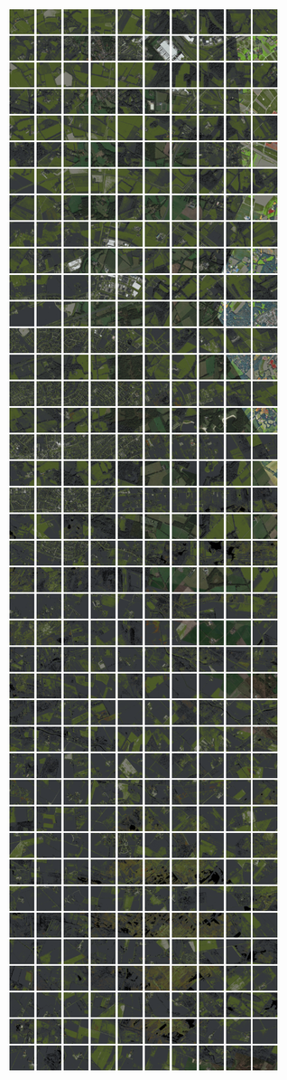 <html>
<div>
<img src="https://github.com/HakkaTjakka/NL_TILE_MAP/blob/main/18/643/-1041/r.6430.-10410.png" height="44" width="44">
<img src="https://github.com/HakkaTjakka/NL_TILE_MAP/blob/main/18/643/-1041/r.6431.-10410.png" height="44" width="44">
<img src="https://github.com/HakkaTjakka/NL_TILE_MAP/blob/main/18/643/-1041/r.6432.-10410.png" height="44" width="44">
<img src="https://github.com/HakkaTjakka/NL_TILE_MAP/blob/main/18/643/-1041/r.6433.-10410.png" height="44" width="44">
<img src="https://github.com/HakkaTjakka/NL_TILE_MAP/blob/main/18/643/-1041/r.6434.-10410.png" height="44" width="44">
<img src="https://github.com/HakkaTjakka/NL_TILE_MAP/blob/main/18/643/-1041/r.6435.-10410.png" height="44" width="44">
<img src="https://github.com/HakkaTjakka/NL_TILE_MAP/blob/main/18/643/-1041/r.6436.-10410.png" height="44" width="44">
<img src="https://github.com/HakkaTjakka/NL_TILE_MAP/blob/main/18/643/-1041/r.6437.-10410.png" height="44" width="44">
<img src="https://github.com/HakkaTjakka/NL_TILE_MAP/blob/main/18/643/-1041/r.6438.-10410.png" height="44" width="44">
<img src="https://github.com/HakkaTjakka/NL_TILE_MAP/blob/main/18/643/-1041/r.6439.-10410.png" height="44" width="44">
<img src="https://github.com/HakkaTjakka/NL_TILE_MAP/blob/main/18/644/-1041/r.6440.-10410.png" height="44" width="44">
<img src="https://github.com/HakkaTjakka/NL_TILE_MAP/blob/main/18/644/-1041/r.6441.-10410.png" height="44" width="44">
<img src="https://github.com/HakkaTjakka/NL_TILE_MAP/blob/main/18/644/-1041/r.6442.-10410.png" height="44" width="44">
<img src="https://github.com/HakkaTjakka/NL_TILE_MAP/blob/main/18/644/-1041/r.6443.-10410.png" height="44" width="44">
<img src="https://github.com/HakkaTjakka/NL_TILE_MAP/blob/main/18/644/-1041/r.6444.-10410.png" height="44" width="44">
<img src="https://github.com/HakkaTjakka/NL_TILE_MAP/blob/main/18/644/-1041/r.6445.-10410.png" height="44" width="44">
<img src="https://github.com/HakkaTjakka/NL_TILE_MAP/blob/main/18/644/-1041/r.6446.-10410.png" height="44" width="44">
<img src="https://github.com/HakkaTjakka/NL_TILE_MAP/blob/main/18/644/-1041/r.6447.-10410.png" height="44" width="44">
<img src="https://github.com/HakkaTjakka/NL_TILE_MAP/blob/main/18/644/-1041/r.6448.-10410.png" height="44" width="44">
<img src="https://github.com/HakkaTjakka/NL_TILE_MAP/blob/main/18/644/-1041/r.6449.-10410.png" height="44" width="44">
<br>
<img src="https://github.com/HakkaTjakka/NL_TILE_MAP/blob/main/18/643/-1041/r.6430.-10409.png" height="44" width="44">
<img src="https://github.com/HakkaTjakka/NL_TILE_MAP/blob/main/18/643/-1041/r.6431.-10409.png" height="44" width="44">
<img src="https://github.com/HakkaTjakka/NL_TILE_MAP/blob/main/18/643/-1041/r.6432.-10409.png" height="44" width="44">
<img src="https://github.com/HakkaTjakka/NL_TILE_MAP/blob/main/18/643/-1041/r.6433.-10409.png" height="44" width="44">
<img src="https://github.com/HakkaTjakka/NL_TILE_MAP/blob/main/18/643/-1041/r.6434.-10409.png" height="44" width="44">
<img src="https://github.com/HakkaTjakka/NL_TILE_MAP/blob/main/18/643/-1041/r.6435.-10409.png" height="44" width="44">
<img src="https://github.com/HakkaTjakka/NL_TILE_MAP/blob/main/18/643/-1041/r.6436.-10409.png" height="44" width="44">
<img src="https://github.com/HakkaTjakka/NL_TILE_MAP/blob/main/18/643/-1041/r.6437.-10409.png" height="44" width="44">
<img src="https://github.com/HakkaTjakka/NL_TILE_MAP/blob/main/18/643/-1041/r.6438.-10409.png" height="44" width="44">
<img src="https://github.com/HakkaTjakka/NL_TILE_MAP/blob/main/18/643/-1041/r.6439.-10409.png" height="44" width="44">
<img src="https://github.com/HakkaTjakka/NL_TILE_MAP/blob/main/18/644/-1041/r.6440.-10409.png" height="44" width="44">
<img src="https://github.com/HakkaTjakka/NL_TILE_MAP/blob/main/18/644/-1041/r.6441.-10409.png" height="44" width="44">
<img src="https://github.com/HakkaTjakka/NL_TILE_MAP/blob/main/18/644/-1041/r.6442.-10409.png" height="44" width="44">
<img src="https://github.com/HakkaTjakka/NL_TILE_MAP/blob/main/18/644/-1041/r.6443.-10409.png" height="44" width="44">
<img src="https://github.com/HakkaTjakka/NL_TILE_MAP/blob/main/18/644/-1041/r.6444.-10409.png" height="44" width="44">
<img src="https://github.com/HakkaTjakka/NL_TILE_MAP/blob/main/18/644/-1041/r.6445.-10409.png" height="44" width="44">
<img src="https://github.com/HakkaTjakka/NL_TILE_MAP/blob/main/18/644/-1041/r.6446.-10409.png" height="44" width="44">
<img src="https://github.com/HakkaTjakka/NL_TILE_MAP/blob/main/18/644/-1041/r.6447.-10409.png" height="44" width="44">
<img src="https://github.com/HakkaTjakka/NL_TILE_MAP/blob/main/18/644/-1041/r.6448.-10409.png" height="44" width="44">
<img src="https://github.com/HakkaTjakka/NL_TILE_MAP/blob/main/18/644/-1041/r.6449.-10409.png" height="44" width="44">
<br>
<img src="https://github.com/HakkaTjakka/NL_TILE_MAP/blob/main/18/643/-1041/r.6430.-10408.png" height="44" width="44">
<img src="https://github.com/HakkaTjakka/NL_TILE_MAP/blob/main/18/643/-1041/r.6431.-10408.png" height="44" width="44">
<img src="https://github.com/HakkaTjakka/NL_TILE_MAP/blob/main/18/643/-1041/r.6432.-10408.png" height="44" width="44">
<img src="https://github.com/HakkaTjakka/NL_TILE_MAP/blob/main/18/643/-1041/r.6433.-10408.png" height="44" width="44">
<img src="https://github.com/HakkaTjakka/NL_TILE_MAP/blob/main/18/643/-1041/r.6434.-10408.png" height="44" width="44">
<img src="https://github.com/HakkaTjakka/NL_TILE_MAP/blob/main/18/643/-1041/r.6435.-10408.png" height="44" width="44">
<img src="https://github.com/HakkaTjakka/NL_TILE_MAP/blob/main/18/643/-1041/r.6436.-10408.png" height="44" width="44">
<img src="https://github.com/HakkaTjakka/NL_TILE_MAP/blob/main/18/643/-1041/r.6437.-10408.png" height="44" width="44">
<img src="https://github.com/HakkaTjakka/NL_TILE_MAP/blob/main/18/643/-1041/r.6438.-10408.png" height="44" width="44">
<img src="https://github.com/HakkaTjakka/NL_TILE_MAP/blob/main/18/643/-1041/r.6439.-10408.png" height="44" width="44">
<img src="https://github.com/HakkaTjakka/NL_TILE_MAP/blob/main/18/644/-1041/r.6440.-10408.png" height="44" width="44">
<img src="https://github.com/HakkaTjakka/NL_TILE_MAP/blob/main/18/644/-1041/r.6441.-10408.png" height="44" width="44">
<img src="https://github.com/HakkaTjakka/NL_TILE_MAP/blob/main/18/644/-1041/r.6442.-10408.png" height="44" width="44">
<img src="https://github.com/HakkaTjakka/NL_TILE_MAP/blob/main/18/644/-1041/r.6443.-10408.png" height="44" width="44">
<img src="https://github.com/HakkaTjakka/NL_TILE_MAP/blob/main/18/644/-1041/r.6444.-10408.png" height="44" width="44">
<img src="https://github.com/HakkaTjakka/NL_TILE_MAP/blob/main/18/644/-1041/r.6445.-10408.png" height="44" width="44">
<img src="https://github.com/HakkaTjakka/NL_TILE_MAP/blob/main/18/644/-1041/r.6446.-10408.png" height="44" width="44">
<img src="https://github.com/HakkaTjakka/NL_TILE_MAP/blob/main/18/644/-1041/r.6447.-10408.png" height="44" width="44">
<img src="https://github.com/HakkaTjakka/NL_TILE_MAP/blob/main/18/644/-1041/r.6448.-10408.png" height="44" width="44">
<img src="https://github.com/HakkaTjakka/NL_TILE_MAP/blob/main/18/644/-1041/r.6449.-10408.png" height="44" width="44">
<br>
<img src="https://github.com/HakkaTjakka/NL_TILE_MAP/blob/main/18/643/-1041/r.6430.-10407.png" height="44" width="44">
<img src="https://github.com/HakkaTjakka/NL_TILE_MAP/blob/main/18/643/-1041/r.6431.-10407.png" height="44" width="44">
<img src="https://github.com/HakkaTjakka/NL_TILE_MAP/blob/main/18/643/-1041/r.6432.-10407.png" height="44" width="44">
<img src="https://github.com/HakkaTjakka/NL_TILE_MAP/blob/main/18/643/-1041/r.6433.-10407.png" height="44" width="44">
<img src="https://github.com/HakkaTjakka/NL_TILE_MAP/blob/main/18/643/-1041/r.6434.-10407.png" height="44" width="44">
<img src="https://github.com/HakkaTjakka/NL_TILE_MAP/blob/main/18/643/-1041/r.6435.-10407.png" height="44" width="44">
<img src="https://github.com/HakkaTjakka/NL_TILE_MAP/blob/main/18/643/-1041/r.6436.-10407.png" height="44" width="44">
<img src="https://github.com/HakkaTjakka/NL_TILE_MAP/blob/main/18/643/-1041/r.6437.-10407.png" height="44" width="44">
<img src="https://github.com/HakkaTjakka/NL_TILE_MAP/blob/main/18/643/-1041/r.6438.-10407.png" height="44" width="44">
<img src="https://github.com/HakkaTjakka/NL_TILE_MAP/blob/main/18/643/-1041/r.6439.-10407.png" height="44" width="44">
<img src="https://github.com/HakkaTjakka/NL_TILE_MAP/blob/main/18/644/-1041/r.6440.-10407.png" height="44" width="44">
<img src="https://github.com/HakkaTjakka/NL_TILE_MAP/blob/main/18/644/-1041/r.6441.-10407.png" height="44" width="44">
<img src="https://github.com/HakkaTjakka/NL_TILE_MAP/blob/main/18/644/-1041/r.6442.-10407.png" height="44" width="44">
<img src="https://github.com/HakkaTjakka/NL_TILE_MAP/blob/main/18/644/-1041/r.6443.-10407.png" height="44" width="44">
<img src="https://github.com/HakkaTjakka/NL_TILE_MAP/blob/main/18/644/-1041/r.6444.-10407.png" height="44" width="44">
<img src="https://github.com/HakkaTjakka/NL_TILE_MAP/blob/main/18/644/-1041/r.6445.-10407.png" height="44" width="44">
<img src="https://github.com/HakkaTjakka/NL_TILE_MAP/blob/main/18/644/-1041/r.6446.-10407.png" height="44" width="44">
<img src="https://github.com/HakkaTjakka/NL_TILE_MAP/blob/main/18/644/-1041/r.6447.-10407.png" height="44" width="44">
<img src="https://github.com/HakkaTjakka/NL_TILE_MAP/blob/main/18/644/-1041/r.6448.-10407.png" height="44" width="44">
<img src="https://github.com/HakkaTjakka/NL_TILE_MAP/blob/main/18/644/-1041/r.6449.-10407.png" height="44" width="44">
<br>
<img src="https://github.com/HakkaTjakka/NL_TILE_MAP/blob/main/18/643/-1041/r.6430.-10406.png" height="44" width="44">
<img src="https://github.com/HakkaTjakka/NL_TILE_MAP/blob/main/18/643/-1041/r.6431.-10406.png" height="44" width="44">
<img src="https://github.com/HakkaTjakka/NL_TILE_MAP/blob/main/18/643/-1041/r.6432.-10406.png" height="44" width="44">
<img src="https://github.com/HakkaTjakka/NL_TILE_MAP/blob/main/18/643/-1041/r.6433.-10406.png" height="44" width="44">
<img src="https://github.com/HakkaTjakka/NL_TILE_MAP/blob/main/18/643/-1041/r.6434.-10406.png" height="44" width="44">
<img src="https://github.com/HakkaTjakka/NL_TILE_MAP/blob/main/18/643/-1041/r.6435.-10406.png" height="44" width="44">
<img src="https://github.com/HakkaTjakka/NL_TILE_MAP/blob/main/18/643/-1041/r.6436.-10406.png" height="44" width="44">
<img src="https://github.com/HakkaTjakka/NL_TILE_MAP/blob/main/18/643/-1041/r.6437.-10406.png" height="44" width="44">
<img src="https://github.com/HakkaTjakka/NL_TILE_MAP/blob/main/18/643/-1041/r.6438.-10406.png" height="44" width="44">
<img src="https://github.com/HakkaTjakka/NL_TILE_MAP/blob/main/18/643/-1041/r.6439.-10406.png" height="44" width="44">
<img src="https://github.com/HakkaTjakka/NL_TILE_MAP/blob/main/18/644/-1041/r.6440.-10406.png" height="44" width="44">
<img src="https://github.com/HakkaTjakka/NL_TILE_MAP/blob/main/18/644/-1041/r.6441.-10406.png" height="44" width="44">
<img src="https://github.com/HakkaTjakka/NL_TILE_MAP/blob/main/18/644/-1041/r.6442.-10406.png" height="44" width="44">
<img src="https://github.com/HakkaTjakka/NL_TILE_MAP/blob/main/18/644/-1041/r.6443.-10406.png" height="44" width="44">
<img src="https://github.com/HakkaTjakka/NL_TILE_MAP/blob/main/18/644/-1041/r.6444.-10406.png" height="44" width="44">
<img src="https://github.com/HakkaTjakka/NL_TILE_MAP/blob/main/18/644/-1041/r.6445.-10406.png" height="44" width="44">
<img src="https://github.com/HakkaTjakka/NL_TILE_MAP/blob/main/18/644/-1041/r.6446.-10406.png" height="44" width="44">
<img src="https://github.com/HakkaTjakka/NL_TILE_MAP/blob/main/18/644/-1041/r.6447.-10406.png" height="44" width="44">
<img src="https://github.com/HakkaTjakka/NL_TILE_MAP/blob/main/18/644/-1041/r.6448.-10406.png" height="44" width="44">
<img src="https://github.com/HakkaTjakka/NL_TILE_MAP/blob/main/18/644/-1041/r.6449.-10406.png" height="44" width="44">
<br>
<img src="https://github.com/HakkaTjakka/NL_TILE_MAP/blob/main/18/643/-1041/r.6430.-10405.png" height="44" width="44">
<img src="https://github.com/HakkaTjakka/NL_TILE_MAP/blob/main/18/643/-1041/r.6431.-10405.png" height="44" width="44">
<img src="https://github.com/HakkaTjakka/NL_TILE_MAP/blob/main/18/643/-1041/r.6432.-10405.png" height="44" width="44">
<img src="https://github.com/HakkaTjakka/NL_TILE_MAP/blob/main/18/643/-1041/r.6433.-10405.png" height="44" width="44">
<img src="https://github.com/HakkaTjakka/NL_TILE_MAP/blob/main/18/643/-1041/r.6434.-10405.png" height="44" width="44">
<img src="https://github.com/HakkaTjakka/NL_TILE_MAP/blob/main/18/643/-1041/r.6435.-10405.png" height="44" width="44">
<img src="https://github.com/HakkaTjakka/NL_TILE_MAP/blob/main/18/643/-1041/r.6436.-10405.png" height="44" width="44">
<img src="https://github.com/HakkaTjakka/NL_TILE_MAP/blob/main/18/643/-1041/r.6437.-10405.png" height="44" width="44">
<img src="https://github.com/HakkaTjakka/NL_TILE_MAP/blob/main/18/643/-1041/r.6438.-10405.png" height="44" width="44">
<img src="https://github.com/HakkaTjakka/NL_TILE_MAP/blob/main/18/643/-1041/r.6439.-10405.png" height="44" width="44">
<img src="https://github.com/HakkaTjakka/NL_TILE_MAP/blob/main/18/644/-1041/r.6440.-10405.png" height="44" width="44">
<img src="https://github.com/HakkaTjakka/NL_TILE_MAP/blob/main/18/644/-1041/r.6441.-10405.png" height="44" width="44">
<img src="https://github.com/HakkaTjakka/NL_TILE_MAP/blob/main/18/644/-1041/r.6442.-10405.png" height="44" width="44">
<img src="https://github.com/HakkaTjakka/NL_TILE_MAP/blob/main/18/644/-1041/r.6443.-10405.png" height="44" width="44">
<img src="https://github.com/HakkaTjakka/NL_TILE_MAP/blob/main/18/644/-1041/r.6444.-10405.png" height="44" width="44">
<img src="https://github.com/HakkaTjakka/NL_TILE_MAP/blob/main/18/644/-1041/r.6445.-10405.png" height="44" width="44">
<img src="https://github.com/HakkaTjakka/NL_TILE_MAP/blob/main/18/644/-1041/r.6446.-10405.png" height="44" width="44">
<img src="https://github.com/HakkaTjakka/NL_TILE_MAP/blob/main/18/644/-1041/r.6447.-10405.png" height="44" width="44">
<img src="https://github.com/HakkaTjakka/NL_TILE_MAP/blob/main/18/644/-1041/r.6448.-10405.png" height="44" width="44">
<img src="https://github.com/HakkaTjakka/NL_TILE_MAP/blob/main/18/644/-1041/r.6449.-10405.png" height="44" width="44">
<br>
<img src="https://github.com/HakkaTjakka/NL_TILE_MAP/blob/main/18/643/-1041/r.6430.-10404.png" height="44" width="44">
<img src="https://github.com/HakkaTjakka/NL_TILE_MAP/blob/main/18/643/-1041/r.6431.-10404.png" height="44" width="44">
<img src="https://github.com/HakkaTjakka/NL_TILE_MAP/blob/main/18/643/-1041/r.6432.-10404.png" height="44" width="44">
<img src="https://github.com/HakkaTjakka/NL_TILE_MAP/blob/main/18/643/-1041/r.6433.-10404.png" height="44" width="44">
<img src="https://github.com/HakkaTjakka/NL_TILE_MAP/blob/main/18/643/-1041/r.6434.-10404.png" height="44" width="44">
<img src="https://github.com/HakkaTjakka/NL_TILE_MAP/blob/main/18/643/-1041/r.6435.-10404.png" height="44" width="44">
<img src="https://github.com/HakkaTjakka/NL_TILE_MAP/blob/main/18/643/-1041/r.6436.-10404.png" height="44" width="44">
<img src="https://github.com/HakkaTjakka/NL_TILE_MAP/blob/main/18/643/-1041/r.6437.-10404.png" height="44" width="44">
<img src="https://github.com/HakkaTjakka/NL_TILE_MAP/blob/main/18/643/-1041/r.6438.-10404.png" height="44" width="44">
<img src="https://github.com/HakkaTjakka/NL_TILE_MAP/blob/main/18/643/-1041/r.6439.-10404.png" height="44" width="44">
<img src="https://github.com/HakkaTjakka/NL_TILE_MAP/blob/main/18/644/-1041/r.6440.-10404.png" height="44" width="44">
<img src="https://github.com/HakkaTjakka/NL_TILE_MAP/blob/main/18/644/-1041/r.6441.-10404.png" height="44" width="44">
<img src="https://github.com/HakkaTjakka/NL_TILE_MAP/blob/main/18/644/-1041/r.6442.-10404.png" height="44" width="44">
<img src="https://github.com/HakkaTjakka/NL_TILE_MAP/blob/main/18/644/-1041/r.6443.-10404.png" height="44" width="44">
<img src="https://github.com/HakkaTjakka/NL_TILE_MAP/blob/main/18/644/-1041/r.6444.-10404.png" height="44" width="44">
<img src="https://github.com/HakkaTjakka/NL_TILE_MAP/blob/main/18/644/-1041/r.6445.-10404.png" height="44" width="44">
<img src="https://github.com/HakkaTjakka/NL_TILE_MAP/blob/main/18/644/-1041/r.6446.-10404.png" height="44" width="44">
<img src="https://github.com/HakkaTjakka/NL_TILE_MAP/blob/main/18/644/-1041/r.6447.-10404.png" height="44" width="44">
<img src="https://github.com/HakkaTjakka/NL_TILE_MAP/blob/main/18/644/-1041/r.6448.-10404.png" height="44" width="44">
<img src="https://github.com/HakkaTjakka/NL_TILE_MAP/blob/main/18/644/-1041/r.6449.-10404.png" height="44" width="44">
<br>
<img src="https://github.com/HakkaTjakka/NL_TILE_MAP/blob/main/18/643/-1041/r.6430.-10403.png" height="44" width="44">
<img src="https://github.com/HakkaTjakka/NL_TILE_MAP/blob/main/18/643/-1041/r.6431.-10403.png" height="44" width="44">
<img src="https://github.com/HakkaTjakka/NL_TILE_MAP/blob/main/18/643/-1041/r.6432.-10403.png" height="44" width="44">
<img src="https://github.com/HakkaTjakka/NL_TILE_MAP/blob/main/18/643/-1041/r.6433.-10403.png" height="44" width="44">
<img src="https://github.com/HakkaTjakka/NL_TILE_MAP/blob/main/18/643/-1041/r.6434.-10403.png" height="44" width="44">
<img src="https://github.com/HakkaTjakka/NL_TILE_MAP/blob/main/18/643/-1041/r.6435.-10403.png" height="44" width="44">
<img src="https://github.com/HakkaTjakka/NL_TILE_MAP/blob/main/18/643/-1041/r.6436.-10403.png" height="44" width="44">
<img src="https://github.com/HakkaTjakka/NL_TILE_MAP/blob/main/18/643/-1041/r.6437.-10403.png" height="44" width="44">
<img src="https://github.com/HakkaTjakka/NL_TILE_MAP/blob/main/18/643/-1041/r.6438.-10403.png" height="44" width="44">
<img src="https://github.com/HakkaTjakka/NL_TILE_MAP/blob/main/18/643/-1041/r.6439.-10403.png" height="44" width="44">
<img src="https://github.com/HakkaTjakka/NL_TILE_MAP/blob/main/18/644/-1041/r.6440.-10403.png" height="44" width="44">
<img src="https://github.com/HakkaTjakka/NL_TILE_MAP/blob/main/18/644/-1041/r.6441.-10403.png" height="44" width="44">
<img src="https://github.com/HakkaTjakka/NL_TILE_MAP/blob/main/18/644/-1041/r.6442.-10403.png" height="44" width="44">
<img src="https://github.com/HakkaTjakka/NL_TILE_MAP/blob/main/18/644/-1041/r.6443.-10403.png" height="44" width="44">
<img src="https://github.com/HakkaTjakka/NL_TILE_MAP/blob/main/18/644/-1041/r.6444.-10403.png" height="44" width="44">
<img src="https://github.com/HakkaTjakka/NL_TILE_MAP/blob/main/18/644/-1041/r.6445.-10403.png" height="44" width="44">
<img src="https://github.com/HakkaTjakka/NL_TILE_MAP/blob/main/18/644/-1041/r.6446.-10403.png" height="44" width="44">
<img src="https://github.com/HakkaTjakka/NL_TILE_MAP/blob/main/18/644/-1041/r.6447.-10403.png" height="44" width="44">
<img src="https://github.com/HakkaTjakka/NL_TILE_MAP/blob/main/18/644/-1041/r.6448.-10403.png" height="44" width="44">
<img src="https://github.com/HakkaTjakka/NL_TILE_MAP/blob/main/18/644/-1041/r.6449.-10403.png" height="44" width="44">
<br>
<img src="https://github.com/HakkaTjakka/NL_TILE_MAP/blob/main/18/643/-1041/r.6430.-10402.png" height="44" width="44">
<img src="https://github.com/HakkaTjakka/NL_TILE_MAP/blob/main/18/643/-1041/r.6431.-10402.png" height="44" width="44">
<img src="https://github.com/HakkaTjakka/NL_TILE_MAP/blob/main/18/643/-1041/r.6432.-10402.png" height="44" width="44">
<img src="https://github.com/HakkaTjakka/NL_TILE_MAP/blob/main/18/643/-1041/r.6433.-10402.png" height="44" width="44">
<img src="https://github.com/HakkaTjakka/NL_TILE_MAP/blob/main/18/643/-1041/r.6434.-10402.png" height="44" width="44">
<img src="https://github.com/HakkaTjakka/NL_TILE_MAP/blob/main/18/643/-1041/r.6435.-10402.png" height="44" width="44">
<img src="https://github.com/HakkaTjakka/NL_TILE_MAP/blob/main/18/643/-1041/r.6436.-10402.png" height="44" width="44">
<img src="https://github.com/HakkaTjakka/NL_TILE_MAP/blob/main/18/643/-1041/r.6437.-10402.png" height="44" width="44">
<img src="https://github.com/HakkaTjakka/NL_TILE_MAP/blob/main/18/643/-1041/r.6438.-10402.png" height="44" width="44">
<img src="https://github.com/HakkaTjakka/NL_TILE_MAP/blob/main/18/643/-1041/r.6439.-10402.png" height="44" width="44">
<img src="https://github.com/HakkaTjakka/NL_TILE_MAP/blob/main/18/644/-1041/r.6440.-10402.png" height="44" width="44">
<img src="https://github.com/HakkaTjakka/NL_TILE_MAP/blob/main/18/644/-1041/r.6441.-10402.png" height="44" width="44">
<img src="https://github.com/HakkaTjakka/NL_TILE_MAP/blob/main/18/644/-1041/r.6442.-10402.png" height="44" width="44">
<img src="https://github.com/HakkaTjakka/NL_TILE_MAP/blob/main/18/644/-1041/r.6443.-10402.png" height="44" width="44">
<img src="https://github.com/HakkaTjakka/NL_TILE_MAP/blob/main/18/644/-1041/r.6444.-10402.png" height="44" width="44">
<img src="https://github.com/HakkaTjakka/NL_TILE_MAP/blob/main/18/644/-1041/r.6445.-10402.png" height="44" width="44">
<img src="https://github.com/HakkaTjakka/NL_TILE_MAP/blob/main/18/644/-1041/r.6446.-10402.png" height="44" width="44">
<img src="https://github.com/HakkaTjakka/NL_TILE_MAP/blob/main/18/644/-1041/r.6447.-10402.png" height="44" width="44">
<img src="https://github.com/HakkaTjakka/NL_TILE_MAP/blob/main/18/644/-1041/r.6448.-10402.png" height="44" width="44">
<img src="https://github.com/HakkaTjakka/NL_TILE_MAP/blob/main/18/644/-1041/r.6449.-10402.png" height="44" width="44">
<br>
<img src="https://github.com/HakkaTjakka/NL_TILE_MAP/blob/main/18/643/-1041/r.6430.-10401.png" height="44" width="44">
<img src="https://github.com/HakkaTjakka/NL_TILE_MAP/blob/main/18/643/-1041/r.6431.-10401.png" height="44" width="44">
<img src="https://github.com/HakkaTjakka/NL_TILE_MAP/blob/main/18/643/-1041/r.6432.-10401.png" height="44" width="44">
<img src="https://github.com/HakkaTjakka/NL_TILE_MAP/blob/main/18/643/-1041/r.6433.-10401.png" height="44" width="44">
<img src="https://github.com/HakkaTjakka/NL_TILE_MAP/blob/main/18/643/-1041/r.6434.-10401.png" height="44" width="44">
<img src="https://github.com/HakkaTjakka/NL_TILE_MAP/blob/main/18/643/-1041/r.6435.-10401.png" height="44" width="44">
<img src="https://github.com/HakkaTjakka/NL_TILE_MAP/blob/main/18/643/-1041/r.6436.-10401.png" height="44" width="44">
<img src="https://github.com/HakkaTjakka/NL_TILE_MAP/blob/main/18/643/-1041/r.6437.-10401.png" height="44" width="44">
<img src="https://github.com/HakkaTjakka/NL_TILE_MAP/blob/main/18/643/-1041/r.6438.-10401.png" height="44" width="44">
<img src="https://github.com/HakkaTjakka/NL_TILE_MAP/blob/main/18/643/-1041/r.6439.-10401.png" height="44" width="44">
<img src="https://github.com/HakkaTjakka/NL_TILE_MAP/blob/main/18/644/-1041/r.6440.-10401.png" height="44" width="44">
<img src="https://github.com/HakkaTjakka/NL_TILE_MAP/blob/main/18/644/-1041/r.6441.-10401.png" height="44" width="44">
<img src="https://github.com/HakkaTjakka/NL_TILE_MAP/blob/main/18/644/-1041/r.6442.-10401.png" height="44" width="44">
<img src="https://github.com/HakkaTjakka/NL_TILE_MAP/blob/main/18/644/-1041/r.6443.-10401.png" height="44" width="44">
<img src="https://github.com/HakkaTjakka/NL_TILE_MAP/blob/main/18/644/-1041/r.6444.-10401.png" height="44" width="44">
<img src="https://github.com/HakkaTjakka/NL_TILE_MAP/blob/main/18/644/-1041/r.6445.-10401.png" height="44" width="44">
<img src="https://github.com/HakkaTjakka/NL_TILE_MAP/blob/main/18/644/-1041/r.6446.-10401.png" height="44" width="44">
<img src="https://github.com/HakkaTjakka/NL_TILE_MAP/blob/main/18/644/-1041/r.6447.-10401.png" height="44" width="44">
<img src="https://github.com/HakkaTjakka/NL_TILE_MAP/blob/main/18/644/-1041/r.6448.-10401.png" height="44" width="44">
<img src="https://github.com/HakkaTjakka/NL_TILE_MAP/blob/main/18/644/-1041/r.6449.-10401.png" height="44" width="44">
<br>
<img src="https://github.com/HakkaTjakka/NL_TILE_MAP/blob/main/18/643/-1040/r.6430.-10400.png" height="44" width="44">
<img src="https://github.com/HakkaTjakka/NL_TILE_MAP/blob/main/18/643/-1040/r.6431.-10400.png" height="44" width="44">
<img src="https://github.com/HakkaTjakka/NL_TILE_MAP/blob/main/18/643/-1040/r.6432.-10400.png" height="44" width="44">
<img src="https://github.com/HakkaTjakka/NL_TILE_MAP/blob/main/18/643/-1040/r.6433.-10400.png" height="44" width="44">
<img src="https://github.com/HakkaTjakka/NL_TILE_MAP/blob/main/18/643/-1040/r.6434.-10400.png" height="44" width="44">
<img src="https://github.com/HakkaTjakka/NL_TILE_MAP/blob/main/18/643/-1040/r.6435.-10400.png" height="44" width="44">
<img src="https://github.com/HakkaTjakka/NL_TILE_MAP/blob/main/18/643/-1040/r.6436.-10400.png" height="44" width="44">
<img src="https://github.com/HakkaTjakka/NL_TILE_MAP/blob/main/18/643/-1040/r.6437.-10400.png" height="44" width="44">
<img src="https://github.com/HakkaTjakka/NL_TILE_MAP/blob/main/18/643/-1040/r.6438.-10400.png" height="44" width="44">
<img src="https://github.com/HakkaTjakka/NL_TILE_MAP/blob/main/18/643/-1040/r.6439.-10400.png" height="44" width="44">
<img src="https://github.com/HakkaTjakka/NL_TILE_MAP/blob/main/18/644/-1040/r.6440.-10400.png" height="44" width="44">
<img src="https://github.com/HakkaTjakka/NL_TILE_MAP/blob/main/18/644/-1040/r.6441.-10400.png" height="44" width="44">
<img src="https://github.com/HakkaTjakka/NL_TILE_MAP/blob/main/18/644/-1040/r.6442.-10400.png" height="44" width="44">
<img src="https://github.com/HakkaTjakka/NL_TILE_MAP/blob/main/18/644/-1040/r.6443.-10400.png" height="44" width="44">
<img src="https://github.com/HakkaTjakka/NL_TILE_MAP/blob/main/18/644/-1040/r.6444.-10400.png" height="44" width="44">
<img src="https://github.com/HakkaTjakka/NL_TILE_MAP/blob/main/18/644/-1040/r.6445.-10400.png" height="44" width="44">
<img src="https://github.com/HakkaTjakka/NL_TILE_MAP/blob/main/18/644/-1040/r.6446.-10400.png" height="44" width="44">
<img src="https://github.com/HakkaTjakka/NL_TILE_MAP/blob/main/18/644/-1040/r.6447.-10400.png" height="44" width="44">
<img src="https://github.com/HakkaTjakka/NL_TILE_MAP/blob/main/18/644/-1040/r.6448.-10400.png" height="44" width="44">
<img src="https://github.com/HakkaTjakka/NL_TILE_MAP/blob/main/18/644/-1040/r.6449.-10400.png" height="44" width="44">
<br>
<img src="https://github.com/HakkaTjakka/NL_TILE_MAP/blob/main/18/643/-1040/r.6430.-10399.png" height="44" width="44">
<img src="https://github.com/HakkaTjakka/NL_TILE_MAP/blob/main/18/643/-1040/r.6431.-10399.png" height="44" width="44">
<img src="https://github.com/HakkaTjakka/NL_TILE_MAP/blob/main/18/643/-1040/r.6432.-10399.png" height="44" width="44">
<img src="https://github.com/HakkaTjakka/NL_TILE_MAP/blob/main/18/643/-1040/r.6433.-10399.png" height="44" width="44">
<img src="https://github.com/HakkaTjakka/NL_TILE_MAP/blob/main/18/643/-1040/r.6434.-10399.png" height="44" width="44">
<img src="https://github.com/HakkaTjakka/NL_TILE_MAP/blob/main/18/643/-1040/r.6435.-10399.png" height="44" width="44">
<img src="https://github.com/HakkaTjakka/NL_TILE_MAP/blob/main/18/643/-1040/r.6436.-10399.png" height="44" width="44">
<img src="https://github.com/HakkaTjakka/NL_TILE_MAP/blob/main/18/643/-1040/r.6437.-10399.png" height="44" width="44">
<img src="https://github.com/HakkaTjakka/NL_TILE_MAP/blob/main/18/643/-1040/r.6438.-10399.png" height="44" width="44">
<img src="https://github.com/HakkaTjakka/NL_TILE_MAP/blob/main/18/643/-1040/r.6439.-10399.png" height="44" width="44">
<img src="https://github.com/HakkaTjakka/NL_TILE_MAP/blob/main/18/644/-1040/r.6440.-10399.png" height="44" width="44">
<img src="https://github.com/HakkaTjakka/NL_TILE_MAP/blob/main/18/644/-1040/r.6441.-10399.png" height="44" width="44">
<img src="https://github.com/HakkaTjakka/NL_TILE_MAP/blob/main/18/644/-1040/r.6442.-10399.png" height="44" width="44">
<img src="https://github.com/HakkaTjakka/NL_TILE_MAP/blob/main/18/644/-1040/r.6443.-10399.png" height="44" width="44">
<img src="https://github.com/HakkaTjakka/NL_TILE_MAP/blob/main/18/644/-1040/r.6444.-10399.png" height="44" width="44">
<img src="https://github.com/HakkaTjakka/NL_TILE_MAP/blob/main/18/644/-1040/r.6445.-10399.png" height="44" width="44">
<img src="https://github.com/HakkaTjakka/NL_TILE_MAP/blob/main/18/644/-1040/r.6446.-10399.png" height="44" width="44">
<img src="https://github.com/HakkaTjakka/NL_TILE_MAP/blob/main/18/644/-1040/r.6447.-10399.png" height="44" width="44">
<img src="https://github.com/HakkaTjakka/NL_TILE_MAP/blob/main/18/644/-1040/r.6448.-10399.png" height="44" width="44">
<img src="https://github.com/HakkaTjakka/NL_TILE_MAP/blob/main/18/644/-1040/r.6449.-10399.png" height="44" width="44">
<br>
<img src="https://github.com/HakkaTjakka/NL_TILE_MAP/blob/main/18/643/-1040/r.6430.-10398.png" height="44" width="44">
<img src="https://github.com/HakkaTjakka/NL_TILE_MAP/blob/main/18/643/-1040/r.6431.-10398.png" height="44" width="44">
<img src="https://github.com/HakkaTjakka/NL_TILE_MAP/blob/main/18/643/-1040/r.6432.-10398.png" height="44" width="44">
<img src="https://github.com/HakkaTjakka/NL_TILE_MAP/blob/main/18/643/-1040/r.6433.-10398.png" height="44" width="44">
<img src="https://github.com/HakkaTjakka/NL_TILE_MAP/blob/main/18/643/-1040/r.6434.-10398.png" height="44" width="44">
<img src="https://github.com/HakkaTjakka/NL_TILE_MAP/blob/main/18/643/-1040/r.6435.-10398.png" height="44" width="44">
<img src="https://github.com/HakkaTjakka/NL_TILE_MAP/blob/main/18/643/-1040/r.6436.-10398.png" height="44" width="44">
<img src="https://github.com/HakkaTjakka/NL_TILE_MAP/blob/main/18/643/-1040/r.6437.-10398.png" height="44" width="44">
<img src="https://github.com/HakkaTjakka/NL_TILE_MAP/blob/main/18/643/-1040/r.6438.-10398.png" height="44" width="44">
<img src="https://github.com/HakkaTjakka/NL_TILE_MAP/blob/main/18/643/-1040/r.6439.-10398.png" height="44" width="44">
<img src="https://github.com/HakkaTjakka/NL_TILE_MAP/blob/main/18/644/-1040/r.6440.-10398.png" height="44" width="44">
<img src="https://github.com/HakkaTjakka/NL_TILE_MAP/blob/main/18/644/-1040/r.6441.-10398.png" height="44" width="44">
<img src="https://github.com/HakkaTjakka/NL_TILE_MAP/blob/main/18/644/-1040/r.6442.-10398.png" height="44" width="44">
<img src="https://github.com/HakkaTjakka/NL_TILE_MAP/blob/main/18/644/-1040/r.6443.-10398.png" height="44" width="44">
<img src="https://github.com/HakkaTjakka/NL_TILE_MAP/blob/main/18/644/-1040/r.6444.-10398.png" height="44" width="44">
<img src="https://github.com/HakkaTjakka/NL_TILE_MAP/blob/main/18/644/-1040/r.6445.-10398.png" height="44" width="44">
<img src="https://github.com/HakkaTjakka/NL_TILE_MAP/blob/main/18/644/-1040/r.6446.-10398.png" height="44" width="44">
<img src="https://github.com/HakkaTjakka/NL_TILE_MAP/blob/main/18/644/-1040/r.6447.-10398.png" height="44" width="44">
<img src="https://github.com/HakkaTjakka/NL_TILE_MAP/blob/main/18/644/-1040/r.6448.-10398.png" height="44" width="44">
<img src="https://github.com/HakkaTjakka/NL_TILE_MAP/blob/main/18/644/-1040/r.6449.-10398.png" height="44" width="44">
<br>
<img src="https://github.com/HakkaTjakka/NL_TILE_MAP/blob/main/18/643/-1040/r.6430.-10397.png" height="44" width="44">
<img src="https://github.com/HakkaTjakka/NL_TILE_MAP/blob/main/18/643/-1040/r.6431.-10397.png" height="44" width="44">
<img src="https://github.com/HakkaTjakka/NL_TILE_MAP/blob/main/18/643/-1040/r.6432.-10397.png" height="44" width="44">
<img src="https://github.com/HakkaTjakka/NL_TILE_MAP/blob/main/18/643/-1040/r.6433.-10397.png" height="44" width="44">
<img src="https://github.com/HakkaTjakka/NL_TILE_MAP/blob/main/18/643/-1040/r.6434.-10397.png" height="44" width="44">
<img src="https://github.com/HakkaTjakka/NL_TILE_MAP/blob/main/18/643/-1040/r.6435.-10397.png" height="44" width="44">
<img src="https://github.com/HakkaTjakka/NL_TILE_MAP/blob/main/18/643/-1040/r.6436.-10397.png" height="44" width="44">
<img src="https://github.com/HakkaTjakka/NL_TILE_MAP/blob/main/18/643/-1040/r.6437.-10397.png" height="44" width="44">
<img src="https://github.com/HakkaTjakka/NL_TILE_MAP/blob/main/18/643/-1040/r.6438.-10397.png" height="44" width="44">
<img src="https://github.com/HakkaTjakka/NL_TILE_MAP/blob/main/18/643/-1040/r.6439.-10397.png" height="44" width="44">
<img src="https://github.com/HakkaTjakka/NL_TILE_MAP/blob/main/18/644/-1040/r.6440.-10397.png" height="44" width="44">
<img src="https://github.com/HakkaTjakka/NL_TILE_MAP/blob/main/18/644/-1040/r.6441.-10397.png" height="44" width="44">
<img src="https://github.com/HakkaTjakka/NL_TILE_MAP/blob/main/18/644/-1040/r.6442.-10397.png" height="44" width="44">
<img src="https://github.com/HakkaTjakka/NL_TILE_MAP/blob/main/18/644/-1040/r.6443.-10397.png" height="44" width="44">
<img src="https://github.com/HakkaTjakka/NL_TILE_MAP/blob/main/18/644/-1040/r.6444.-10397.png" height="44" width="44">
<img src="https://github.com/HakkaTjakka/NL_TILE_MAP/blob/main/18/644/-1040/r.6445.-10397.png" height="44" width="44">
<img src="https://github.com/HakkaTjakka/NL_TILE_MAP/blob/main/18/644/-1040/r.6446.-10397.png" height="44" width="44">
<img src="https://github.com/HakkaTjakka/NL_TILE_MAP/blob/main/18/644/-1040/r.6447.-10397.png" height="44" width="44">
<img src="https://github.com/HakkaTjakka/NL_TILE_MAP/blob/main/18/644/-1040/r.6448.-10397.png" height="44" width="44">
<img src="https://github.com/HakkaTjakka/NL_TILE_MAP/blob/main/18/644/-1040/r.6449.-10397.png" height="44" width="44">
<br>
<img src="https://github.com/HakkaTjakka/NL_TILE_MAP/blob/main/18/643/-1040/r.6430.-10396.png" height="44" width="44">
<img src="https://github.com/HakkaTjakka/NL_TILE_MAP/blob/main/18/643/-1040/r.6431.-10396.png" height="44" width="44">
<img src="https://github.com/HakkaTjakka/NL_TILE_MAP/blob/main/18/643/-1040/r.6432.-10396.png" height="44" width="44">
<img src="https://github.com/HakkaTjakka/NL_TILE_MAP/blob/main/18/643/-1040/r.6433.-10396.png" height="44" width="44">
<img src="https://github.com/HakkaTjakka/NL_TILE_MAP/blob/main/18/643/-1040/r.6434.-10396.png" height="44" width="44">
<img src="https://github.com/HakkaTjakka/NL_TILE_MAP/blob/main/18/643/-1040/r.6435.-10396.png" height="44" width="44">
<img src="https://github.com/HakkaTjakka/NL_TILE_MAP/blob/main/18/643/-1040/r.6436.-10396.png" height="44" width="44">
<img src="https://github.com/HakkaTjakka/NL_TILE_MAP/blob/main/18/643/-1040/r.6437.-10396.png" height="44" width="44">
<img src="https://github.com/HakkaTjakka/NL_TILE_MAP/blob/main/18/643/-1040/r.6438.-10396.png" height="44" width="44">
<img src="https://github.com/HakkaTjakka/NL_TILE_MAP/blob/main/18/643/-1040/r.6439.-10396.png" height="44" width="44">
<img src="https://github.com/HakkaTjakka/NL_TILE_MAP/blob/main/18/644/-1040/r.6440.-10396.png" height="44" width="44">
<img src="https://github.com/HakkaTjakka/NL_TILE_MAP/blob/main/18/644/-1040/r.6441.-10396.png" height="44" width="44">
<img src="https://github.com/HakkaTjakka/NL_TILE_MAP/blob/main/18/644/-1040/r.6442.-10396.png" height="44" width="44">
<img src="https://github.com/HakkaTjakka/NL_TILE_MAP/blob/main/18/644/-1040/r.6443.-10396.png" height="44" width="44">
<img src="https://github.com/HakkaTjakka/NL_TILE_MAP/blob/main/18/644/-1040/r.6444.-10396.png" height="44" width="44">
<img src="https://github.com/HakkaTjakka/NL_TILE_MAP/blob/main/18/644/-1040/r.6445.-10396.png" height="44" width="44">
<img src="https://github.com/HakkaTjakka/NL_TILE_MAP/blob/main/18/644/-1040/r.6446.-10396.png" height="44" width="44">
<img src="https://github.com/HakkaTjakka/NL_TILE_MAP/blob/main/18/644/-1040/r.6447.-10396.png" height="44" width="44">
<img src="https://github.com/HakkaTjakka/NL_TILE_MAP/blob/main/18/644/-1040/r.6448.-10396.png" height="44" width="44">
<img src="https://github.com/HakkaTjakka/NL_TILE_MAP/blob/main/18/644/-1040/r.6449.-10396.png" height="44" width="44">
<br>
<img src="https://github.com/HakkaTjakka/NL_TILE_MAP/blob/main/18/643/-1040/r.6430.-10395.png" height="44" width="44">
<img src="https://github.com/HakkaTjakka/NL_TILE_MAP/blob/main/18/643/-1040/r.6431.-10395.png" height="44" width="44">
<img src="https://github.com/HakkaTjakka/NL_TILE_MAP/blob/main/18/643/-1040/r.6432.-10395.png" height="44" width="44">
<img src="https://github.com/HakkaTjakka/NL_TILE_MAP/blob/main/18/643/-1040/r.6433.-10395.png" height="44" width="44">
<img src="https://github.com/HakkaTjakka/NL_TILE_MAP/blob/main/18/643/-1040/r.6434.-10395.png" height="44" width="44">
<img src="https://github.com/HakkaTjakka/NL_TILE_MAP/blob/main/18/643/-1040/r.6435.-10395.png" height="44" width="44">
<img src="https://github.com/HakkaTjakka/NL_TILE_MAP/blob/main/18/643/-1040/r.6436.-10395.png" height="44" width="44">
<img src="https://github.com/HakkaTjakka/NL_TILE_MAP/blob/main/18/643/-1040/r.6437.-10395.png" height="44" width="44">
<img src="https://github.com/HakkaTjakka/NL_TILE_MAP/blob/main/18/643/-1040/r.6438.-10395.png" height="44" width="44">
<img src="https://github.com/HakkaTjakka/NL_TILE_MAP/blob/main/18/643/-1040/r.6439.-10395.png" height="44" width="44">
<img src="https://github.com/HakkaTjakka/NL_TILE_MAP/blob/main/18/644/-1040/r.6440.-10395.png" height="44" width="44">
<img src="https://github.com/HakkaTjakka/NL_TILE_MAP/blob/main/18/644/-1040/r.6441.-10395.png" height="44" width="44">
<img src="https://github.com/HakkaTjakka/NL_TILE_MAP/blob/main/18/644/-1040/r.6442.-10395.png" height="44" width="44">
<img src="https://github.com/HakkaTjakka/NL_TILE_MAP/blob/main/18/644/-1040/r.6443.-10395.png" height="44" width="44">
<img src="https://github.com/HakkaTjakka/NL_TILE_MAP/blob/main/18/644/-1040/r.6444.-10395.png" height="44" width="44">
<img src="https://github.com/HakkaTjakka/NL_TILE_MAP/blob/main/18/644/-1040/r.6445.-10395.png" height="44" width="44">
<img src="https://github.com/HakkaTjakka/NL_TILE_MAP/blob/main/18/644/-1040/r.6446.-10395.png" height="44" width="44">
<img src="https://github.com/HakkaTjakka/NL_TILE_MAP/blob/main/18/644/-1040/r.6447.-10395.png" height="44" width="44">
<img src="https://github.com/HakkaTjakka/NL_TILE_MAP/blob/main/18/644/-1040/r.6448.-10395.png" height="44" width="44">
<img src="https://github.com/HakkaTjakka/NL_TILE_MAP/blob/main/18/644/-1040/r.6449.-10395.png" height="44" width="44">
<br>
<img src="https://github.com/HakkaTjakka/NL_TILE_MAP/blob/main/18/643/-1040/r.6430.-10394.png" height="44" width="44">
<img src="https://github.com/HakkaTjakka/NL_TILE_MAP/blob/main/18/643/-1040/r.6431.-10394.png" height="44" width="44">
<img src="https://github.com/HakkaTjakka/NL_TILE_MAP/blob/main/18/643/-1040/r.6432.-10394.png" height="44" width="44">
<img src="https://github.com/HakkaTjakka/NL_TILE_MAP/blob/main/18/643/-1040/r.6433.-10394.png" height="44" width="44">
<img src="https://github.com/HakkaTjakka/NL_TILE_MAP/blob/main/18/643/-1040/r.6434.-10394.png" height="44" width="44">
<img src="https://github.com/HakkaTjakka/NL_TILE_MAP/blob/main/18/643/-1040/r.6435.-10394.png" height="44" width="44">
<img src="https://github.com/HakkaTjakka/NL_TILE_MAP/blob/main/18/643/-1040/r.6436.-10394.png" height="44" width="44">
<img src="https://github.com/HakkaTjakka/NL_TILE_MAP/blob/main/18/643/-1040/r.6437.-10394.png" height="44" width="44">
<img src="https://github.com/HakkaTjakka/NL_TILE_MAP/blob/main/18/643/-1040/r.6438.-10394.png" height="44" width="44">
<img src="https://github.com/HakkaTjakka/NL_TILE_MAP/blob/main/18/643/-1040/r.6439.-10394.png" height="44" width="44">
<img src="https://github.com/HakkaTjakka/NL_TILE_MAP/blob/main/18/644/-1040/r.6440.-10394.png" height="44" width="44">
<img src="https://github.com/HakkaTjakka/NL_TILE_MAP/blob/main/18/644/-1040/r.6441.-10394.png" height="44" width="44">
<img src="https://github.com/HakkaTjakka/NL_TILE_MAP/blob/main/18/644/-1040/r.6442.-10394.png" height="44" width="44">
<img src="https://github.com/HakkaTjakka/NL_TILE_MAP/blob/main/18/644/-1040/r.6443.-10394.png" height="44" width="44">
<img src="https://github.com/HakkaTjakka/NL_TILE_MAP/blob/main/18/644/-1040/r.6444.-10394.png" height="44" width="44">
<img src="https://github.com/HakkaTjakka/NL_TILE_MAP/blob/main/18/644/-1040/r.6445.-10394.png" height="44" width="44">
<img src="https://github.com/HakkaTjakka/NL_TILE_MAP/blob/main/18/644/-1040/r.6446.-10394.png" height="44" width="44">
<img src="https://github.com/HakkaTjakka/NL_TILE_MAP/blob/main/18/644/-1040/r.6447.-10394.png" height="44" width="44">
<img src="https://github.com/HakkaTjakka/NL_TILE_MAP/blob/main/18/644/-1040/r.6448.-10394.png" height="44" width="44">
<img src="https://github.com/HakkaTjakka/NL_TILE_MAP/blob/main/18/644/-1040/r.6449.-10394.png" height="44" width="44">
<br>
<img src="https://github.com/HakkaTjakka/NL_TILE_MAP/blob/main/18/643/-1040/r.6430.-10393.png" height="44" width="44">
<img src="https://github.com/HakkaTjakka/NL_TILE_MAP/blob/main/18/643/-1040/r.6431.-10393.png" height="44" width="44">
<img src="https://github.com/HakkaTjakka/NL_TILE_MAP/blob/main/18/643/-1040/r.6432.-10393.png" height="44" width="44">
<img src="https://github.com/HakkaTjakka/NL_TILE_MAP/blob/main/18/643/-1040/r.6433.-10393.png" height="44" width="44">
<img src="https://github.com/HakkaTjakka/NL_TILE_MAP/blob/main/18/643/-1040/r.6434.-10393.png" height="44" width="44">
<img src="https://github.com/HakkaTjakka/NL_TILE_MAP/blob/main/18/643/-1040/r.6435.-10393.png" height="44" width="44">
<img src="https://github.com/HakkaTjakka/NL_TILE_MAP/blob/main/18/643/-1040/r.6436.-10393.png" height="44" width="44">
<img src="https://github.com/HakkaTjakka/NL_TILE_MAP/blob/main/18/643/-1040/r.6437.-10393.png" height="44" width="44">
<img src="https://github.com/HakkaTjakka/NL_TILE_MAP/blob/main/18/643/-1040/r.6438.-10393.png" height="44" width="44">
<img src="https://github.com/HakkaTjakka/NL_TILE_MAP/blob/main/18/643/-1040/r.6439.-10393.png" height="44" width="44">
<img src="https://github.com/HakkaTjakka/NL_TILE_MAP/blob/main/18/644/-1040/r.6440.-10393.png" height="44" width="44">
<img src="https://github.com/HakkaTjakka/NL_TILE_MAP/blob/main/18/644/-1040/r.6441.-10393.png" height="44" width="44">
<img src="https://github.com/HakkaTjakka/NL_TILE_MAP/blob/main/18/644/-1040/r.6442.-10393.png" height="44" width="44">
<img src="https://github.com/HakkaTjakka/NL_TILE_MAP/blob/main/18/644/-1040/r.6443.-10393.png" height="44" width="44">
<img src="https://github.com/HakkaTjakka/NL_TILE_MAP/blob/main/18/644/-1040/r.6444.-10393.png" height="44" width="44">
<img src="https://github.com/HakkaTjakka/NL_TILE_MAP/blob/main/18/644/-1040/r.6445.-10393.png" height="44" width="44">
<img src="https://github.com/HakkaTjakka/NL_TILE_MAP/blob/main/18/644/-1040/r.6446.-10393.png" height="44" width="44">
<img src="https://github.com/HakkaTjakka/NL_TILE_MAP/blob/main/18/644/-1040/r.6447.-10393.png" height="44" width="44">
<img src="https://github.com/HakkaTjakka/NL_TILE_MAP/blob/main/18/644/-1040/r.6448.-10393.png" height="44" width="44">
<img src="https://github.com/HakkaTjakka/NL_TILE_MAP/blob/main/18/644/-1040/r.6449.-10393.png" height="44" width="44">
<br>
<img src="https://github.com/HakkaTjakka/NL_TILE_MAP/blob/main/18/643/-1040/r.6430.-10392.png" height="44" width="44">
<img src="https://github.com/HakkaTjakka/NL_TILE_MAP/blob/main/18/643/-1040/r.6431.-10392.png" height="44" width="44">
<img src="https://github.com/HakkaTjakka/NL_TILE_MAP/blob/main/18/643/-1040/r.6432.-10392.png" height="44" width="44">
<img src="https://github.com/HakkaTjakka/NL_TILE_MAP/blob/main/18/643/-1040/r.6433.-10392.png" height="44" width="44">
<img src="https://github.com/HakkaTjakka/NL_TILE_MAP/blob/main/18/643/-1040/r.6434.-10392.png" height="44" width="44">
<img src="https://github.com/HakkaTjakka/NL_TILE_MAP/blob/main/18/643/-1040/r.6435.-10392.png" height="44" width="44">
<img src="https://github.com/HakkaTjakka/NL_TILE_MAP/blob/main/18/643/-1040/r.6436.-10392.png" height="44" width="44">
<img src="https://github.com/HakkaTjakka/NL_TILE_MAP/blob/main/18/643/-1040/r.6437.-10392.png" height="44" width="44">
<img src="https://github.com/HakkaTjakka/NL_TILE_MAP/blob/main/18/643/-1040/r.6438.-10392.png" height="44" width="44">
<img src="https://github.com/HakkaTjakka/NL_TILE_MAP/blob/main/18/643/-1040/r.6439.-10392.png" height="44" width="44">
<img src="https://github.com/HakkaTjakka/NL_TILE_MAP/blob/main/18/644/-1040/r.6440.-10392.png" height="44" width="44">
<img src="https://github.com/HakkaTjakka/NL_TILE_MAP/blob/main/18/644/-1040/r.6441.-10392.png" height="44" width="44">
<img src="https://github.com/HakkaTjakka/NL_TILE_MAP/blob/main/18/644/-1040/r.6442.-10392.png" height="44" width="44">
<img src="https://github.com/HakkaTjakka/NL_TILE_MAP/blob/main/18/644/-1040/r.6443.-10392.png" height="44" width="44">
<img src="https://github.com/HakkaTjakka/NL_TILE_MAP/blob/main/18/644/-1040/r.6444.-10392.png" height="44" width="44">
<img src="https://github.com/HakkaTjakka/NL_TILE_MAP/blob/main/18/644/-1040/r.6445.-10392.png" height="44" width="44">
<img src="https://github.com/HakkaTjakka/NL_TILE_MAP/blob/main/18/644/-1040/r.6446.-10392.png" height="44" width="44">
<img src="https://github.com/HakkaTjakka/NL_TILE_MAP/blob/main/18/644/-1040/r.6447.-10392.png" height="44" width="44">
<img src="https://github.com/HakkaTjakka/NL_TILE_MAP/blob/main/18/644/-1040/r.6448.-10392.png" height="44" width="44">
<img src="https://github.com/HakkaTjakka/NL_TILE_MAP/blob/main/18/644/-1040/r.6449.-10392.png" height="44" width="44">
<br>
<img src="https://github.com/HakkaTjakka/NL_TILE_MAP/blob/main/18/643/-1040/r.6430.-10391.png" height="44" width="44">
<img src="https://github.com/HakkaTjakka/NL_TILE_MAP/blob/main/18/643/-1040/r.6431.-10391.png" height="44" width="44">
<img src="https://github.com/HakkaTjakka/NL_TILE_MAP/blob/main/18/643/-1040/r.6432.-10391.png" height="44" width="44">
<img src="https://github.com/HakkaTjakka/NL_TILE_MAP/blob/main/18/643/-1040/r.6433.-10391.png" height="44" width="44">
<img src="https://github.com/HakkaTjakka/NL_TILE_MAP/blob/main/18/643/-1040/r.6434.-10391.png" height="44" width="44">
<img src="https://github.com/HakkaTjakka/NL_TILE_MAP/blob/main/18/643/-1040/r.6435.-10391.png" height="44" width="44">
<img src="https://github.com/HakkaTjakka/NL_TILE_MAP/blob/main/18/643/-1040/r.6436.-10391.png" height="44" width="44">
<img src="https://github.com/HakkaTjakka/NL_TILE_MAP/blob/main/18/643/-1040/r.6437.-10391.png" height="44" width="44">
<img src="https://github.com/HakkaTjakka/NL_TILE_MAP/blob/main/18/643/-1040/r.6438.-10391.png" height="44" width="44">
<img src="https://github.com/HakkaTjakka/NL_TILE_MAP/blob/main/18/643/-1040/r.6439.-10391.png" height="44" width="44">
<img src="https://github.com/HakkaTjakka/NL_TILE_MAP/blob/main/18/644/-1040/r.6440.-10391.png" height="44" width="44">
<img src="https://github.com/HakkaTjakka/NL_TILE_MAP/blob/main/18/644/-1040/r.6441.-10391.png" height="44" width="44">
<img src="https://github.com/HakkaTjakka/NL_TILE_MAP/blob/main/18/644/-1040/r.6442.-10391.png" height="44" width="44">
<img src="https://github.com/HakkaTjakka/NL_TILE_MAP/blob/main/18/644/-1040/r.6443.-10391.png" height="44" width="44">
<img src="https://github.com/HakkaTjakka/NL_TILE_MAP/blob/main/18/644/-1040/r.6444.-10391.png" height="44" width="44">
<img src="https://github.com/HakkaTjakka/NL_TILE_MAP/blob/main/18/644/-1040/r.6445.-10391.png" height="44" width="44">
<img src="https://github.com/HakkaTjakka/NL_TILE_MAP/blob/main/18/644/-1040/r.6446.-10391.png" height="44" width="44">
<img src="https://github.com/HakkaTjakka/NL_TILE_MAP/blob/main/18/644/-1040/r.6447.-10391.png" height="44" width="44">
<img src="https://github.com/HakkaTjakka/NL_TILE_MAP/blob/main/18/644/-1040/r.6448.-10391.png" height="44" width="44">
<img src="https://github.com/HakkaTjakka/NL_TILE_MAP/blob/main/18/644/-1040/r.6449.-10391.png" height="44" width="44">
<br>
</div>
</html>
